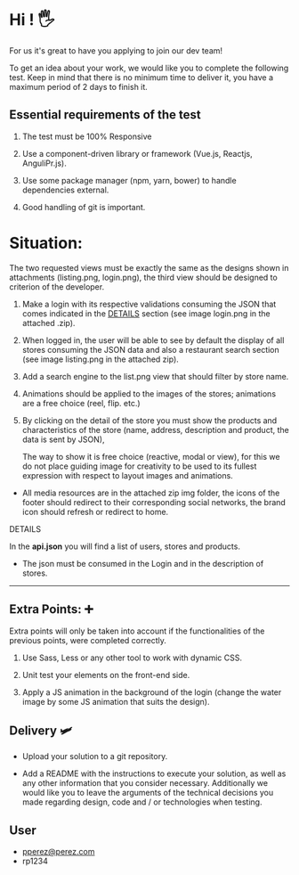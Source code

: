 # Hi ! 🖐️

For us it's great to have you applying to join our dev team!

To get an idea about your work, we would like you to complete the following
test. Keep in mind that there is no minimum time to deliver it, you have a
maximum period of 2 days
to finish it.

## Essential requirements of the test

1. The test must be 100% Responsive

2. Use a component-driven library or framework (Vue.js, Reactjs,
   AnguliPr.js).
3. Use some package manager (npm, yarn, bower) to handle
   dependencies
   external.
4. Good handling of git is important.

# Situation:

The two requested views must be exactly the same as the designs shown in
attachments (listing.png, login.png), the third view should be designed to
criterion of the developer.

1. Make a login with its respective validations consuming the JSON that comes
   indicated in the [DETAILS](#detail) section (see image login.png in the attached .zip).

2. When logged in, the user will be able to see by default the display of all stores
   consuming the JSON data and also a restaurant search section (see image
   listing.png in the attached zip).
3. Add a search engine to the list.png view that should filter by store name.
4. Animations should be applied to the images of the stores; animations are a
   free choice (reel, flip. etc.)
5. By clicking on the detail of the store you must show the products and
   characteristics of
   the store (name, address, description and product, the data is sent by JSON),

   The way to show it is free choice (reactive, modal or view), for this we do not place
   guiding image for creativity to be used to its fullest expression with respect to
   layout images and animations.

- All media resources are in the attached zip img folder, the icons of the
  footer should redirect to their corresponding social networks, the brand icon should
  refresh or redirect to home.

<a id="detail">DETAILS</a>

In the **api.json** you will find a list of users, stores and products.

- The json must be consumed in the Login and in the description of stores.

---

## Extra Points: ➕

Extra points will only be taken into account if the functionalities of the
previous points, were completed correctly.

1. Use Sass, Less or any other tool to work with dynamic CSS.

2. Unit test your elements on the front-end side.

3. Apply a JS animation in the background of the login (change the water
   image by some JS animation that suits the design).

## Delivery 🛩️

- Upload your solution to a git repository.

- Add a README with the instructions to execute your solution, as well as any
  other information that you consider necessary. Additionally we would like you
  to leave the arguments of the technical decisions you made regarding
  design, code and / or technologies when testing.
  
## User
- pperez@perez.com
- rp1234
